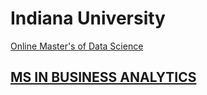 # Indiana University

[Online Master's of Data Science](https://online.iu.edu/program/indiana-data-science-ms-graduate-1515523342728)

## [MS IN BUSINESS ANALYTICS](https://kelley.iu.edu/programs/online/degrees/ms-business-analytics/index.cshtml)



